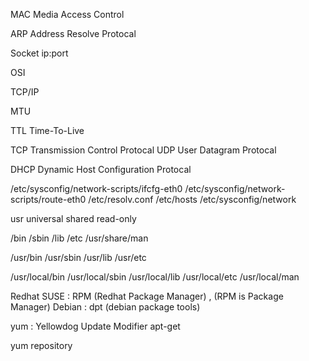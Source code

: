 
MAC Media Access Control

ARP Address Resolve Protocal

Socket  ip:port

OSI

TCP/IP

MTU

TTL Time-To-Live

TCP Transmission Control Protocal
UDP User Datagram Protocal

DHCP Dynamic Host Configuration Protocal

/etc/sysconfig/network-scripts/ifcfg-eth0
/etc/sysconfig/network-scripts/route-eth0
/etc/resolv.conf
/etc/hosts
/etc/sysconfig/network

usr universal shared read-only

/bin /sbin
/lib
/etc
/usr/share/man

/usr/bin /usr/sbin /usr/lib /usr/etc

/usr/local/bin /usr/local/sbin /usr/local/lib /usr/local/etc /usr/local/man

Redhat SUSE : RPM (Redhat Package Manager) , (RPM is Package Manager)
Debian : dpt (debian package tools)

yum : Yellowdog Update Modifier
apt-get 

yum repository


